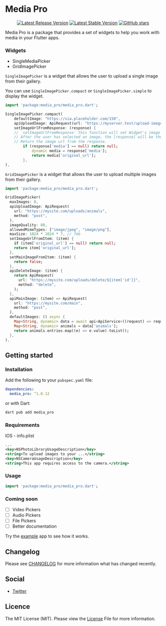 # Media Pro

<p align="center">
  <a href="https://github.com/nylo-core/media-pro/releases/latest"><img src="https://img.shields.io/github/v/release/nylo-core/media-pro?style=plastic" alt="Latest Release Version"></a>
  <a href="https://github.com/nylo-core/media-pro/releases/latest"><img src="https://img.shields.io/github/license/nylo-core/media-pro?style=plastic" alt="Latest Stable Version"></a>
  <a href="https://github.com/nylo-core/media-pro"><img alt="GitHub stars" src="https://img.shields.io/github/stars/nylo-core/media-pro?style=plastic"></a>
</p>

Media Pro is a package that provides a set of widgets to help you work with media in your Flutter apps.

### Widgets

- SingleMediaPicker
- GridImagePicker

`SingleImagePicker` is a widget that allows the user to upload a single image from their gallery.

You can use `SingleImagePicker.compact` or `SingleImagePicker.simple` to display the widget.

``` dart
import 'package:media_pro/media_pro.dart';

SingleImagePicker.compact(
    defaultImage: "https://via.placeholder.com/150",
    apiUploadImage: ApiRequest(url: "https://myserver.test/upload-image"), // The url to send the image too
    setImageUrlFromResponse: (response) { 
    // `setImageUrlFromResponse` this function will set Widget's image from the response. 
    // After the user has selected an image, the [response] will be the response from the server. 
    // Return the image url from the response.
        if (response['media'] == null) return null;
            dynamic media = response['media'];
            return media['original_url'];
        },
),
```

`GridImagePicker` is a widget that allows the user to upload multiple images from their gallery.
    
``` dart
import 'package:media_pro/media_pro.dart';

GridImagePicker(
  maxImages: 8,
  apiUploadImage: ApiRequest(
    url: "https://mysite.com/uploads/animals",
    method: "post",
  ),
  imageQuality: 80,
  allowedMimeTypes: ["image/jpeg", "image/png"],
  maxSize: 1024 * 1024 * 7, // 7mb
  setImageUrlFromItem: (item) {
    if (item['original_url'] == null) return null;
    return item['original_url'];
  },
  setMainImageFromItem: (item) {
    return false;
  },
  apiDeleteImage: (item) {
    return ApiRequest(
      url: "https://mysite.com/uploads/delete/${item['id']}",
      method: "delete",
    );
  },
  apiMainImage: (item) => ApiRequest(
    url: "https://mysite.com/main",
    method: "post",
  ),
  defaultImages: () async {
    Map<String, dynamic> data = await api<ApiService>((request) => request.get("https://mysite.com/user/animals"));
    Map<String, dynamic> animals = data['animals'];
    return animals.entries.map((e) => e.value).toList();
  },
),
```

## Getting started

### Installation

Add the following to your `pubspec.yaml` file:

``` yaml
dependencies:
  media_pro: ^1.0.12
```

or with Dart:

``` bash
dart pub add media_pro
```

### Requirements

IOS - info.plist
``` xml
...
<key>NSPhotoLibraryUsageDescription</key>
<string>To upload images to your ...</string>
<key>NSCameraUsageDescription</key>
<string>This app requires access to the camera.</string>
```

### Usage

``` dart
import 'package:media_pro/media_pro.dart';

```

### Coming soon

- [ ] Video Pickers
- [ ] Audio Pickers
- [ ] File Pickers
- [ ] Better documentation

Try the [example](/example) app to see how it works.

## Changelog
Please see [CHANGELOG](https://github.com/nylo-core/media-pro/blob/master/CHANGELOG.md) for more information what has changed recently.

## Social
* [Twitter](https://twitter.com/nylo_dev)

## Licence

The MIT License (MIT). Please view the [License](https://github.com/nylo-core/media_pro/blob/main/LICENSE) File for more information.
